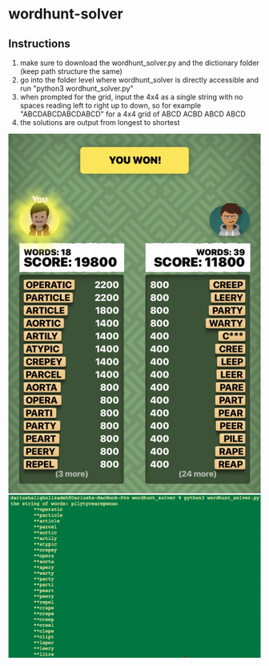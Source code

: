 # wordhunt-solver

## Instructions
1. make sure to download the wordhunt_solver.py and the dictionary folder (keep path structure the same)
2. go into the folder level where wordhunt_solver is directly accessible and run "python3 wordhunt_solver.py"
3. when prompted for the grid, input the 4x4 as a single string with no spaces reading left to right up to down, so for example "ABCDABCDABCDABCD" for a 4x4 grid of ABCD ACBD ABCD ABCD
4. the solutions are output from longest to shortest

![Example game](misc/example.jpg)
![Example output](misc/terminal.png)